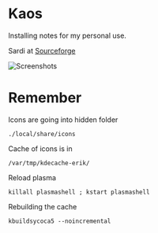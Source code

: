 # Kaos
Installing notes for my personal use.



Sardi at [Sourceforge](https://sourceforge.net/projects/sardi/files/)

![Screenshots]()






# Remember

Icons are going into hidden folder

    ./local/share/icons

    
Cache of icons is in 

    /var/tmp/kdecache-erik/
    
Reload plasma


    killall plasmashell ; kstart plasmashell
    

Rebuilding the cache

    kbuildsycoca5 --noincremental
